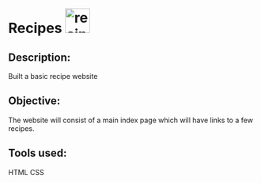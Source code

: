 # Recipes <img src="https://user-images.githubusercontent.com/109120202/199862044-0de5ba1d-cae5-4acd-926e-579e39c383ab.png" alt="recipe book" width="50" />


## Description:
Built a basic recipe website

## Objective:
The website will consist of a main index page which will have links to a few recipes.

## Tools used:
HTML
CSS
